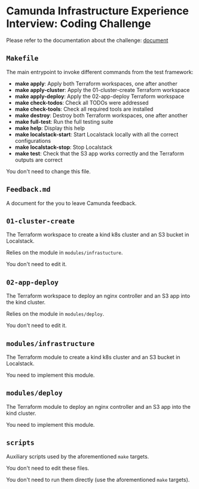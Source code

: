 # Camunda Infrastructure Experience Interview: Coding Challenge

Please refer to the documentation about the challenge: [document](https://docs.google.com/document/d/1Y2urs8QjpTjGHdmul-bO5kg4K_wtj-vBsn5Ipf4g9SI/edit)

## `Makefile`

The main entrypoint to invoke different commands from the test framework:

- **make apply**: Apply both Terraform workspaces, one after another
- **make apply-cluster**: Apply the 01-cluster-create Terraform workspace
- **make apply-deploy**: Apply the 02-app-deploy Terraform workspace
- **make check-todos**: Check all TODOs were addressed
- **make check-tools**: Check all required tools are installed
- **make destroy**: Destroy both Terraform workspaces, one after another
- **make full-test**: Run the full testing suite
- **make help**: Display this help
- **make localstack-start**: Start Localstack locally with all the correct configurations
- **make localstack-stop**: Stop Localstack
- **make test**: Check that the S3 app works correctly and the Terraform outputs are correct

You don't need to change this file.

## `Feedback.md`

A document for the you to leave Camunda feedback.

## `01-cluster-create`

The Terraform workspace to create a kind k8s cluster and an S3 bucket in Localstack.

Relies on the module in `modules/infrastucture`.

You don't need to edit it.

## `02-app-deploy`

The Terraform workspace to deploy an nginx controller and an S3 app into the kind cluster.

Relies on the module in `modules/deploy`.

You don't need to edit it.

## `modules/infrastructure`

The Terraform module to create a kind k8s cluster and an S3 bucket in Localstack.

You need to implement this module.

## `modules/deploy`

The Terraform module to deploy an nginx controller and an S3 app into the kind cluster.

You need to implement this module.

## `scripts`

Auxiliary scripts used by the aforementioned `make` targets.

You don't need to edit these files.

You don't need to run them directly (use the aforementioned `make` targets).
